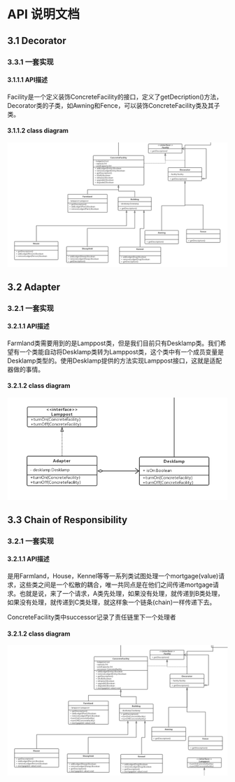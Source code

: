 # API 说明文档



## 3.1 Decorator

### 3.3.1 一套实现

#### 3.1.1.1 API描述

Facility是一个定义装饰ConcreteFacility的接口，定义了getDecription()方法，Decorator类的子类，如Awning和Fence，可以装饰ConcreteFacility类及其子类。

#### 3.1.1.2 class diagram

 ![Decorator](image/Decorator.png)









## 3.2 Adapter

### 3.2.1 一套实现

#### 3.2.1.1 API描述

Farmland类需要用到的是Lamppost类，但是我们目前只有Desklamp类。我们希望有一个类能自动将Desklamp类转为Lamppost类，这个类中有一个成员变量是Desklamp类型的。使用Desklamp提供的方法实现Lamppost接口，这就是适配器做的事情。

#### 3.2.1.2 class diagram

![Adapter](image/Adapter.png)





## 3.3 Chain of Responsibility

### 3.2.1 一套实现

#### 3.2.1.1 API描述

是用Farmland，House，Kennel等等一系列类试图处理一个mortgage(value)请求，这些类之间是一个松散的耦合，唯一共同点是在他们之间传递mortgage请求。也就是说，来了一个请求，A类先处理，如果没有处理，就传递到B类处理，如果没有处理，就传递到C类处理，就这样象一个链条(chain)一样传递下去。

ConcreteFacility类中successor记录了责任链里下一个处理者

#### 3.2.1.2 class diagram



 ![ChainOfResponsibility](image/ChainOfResponsibility.png)